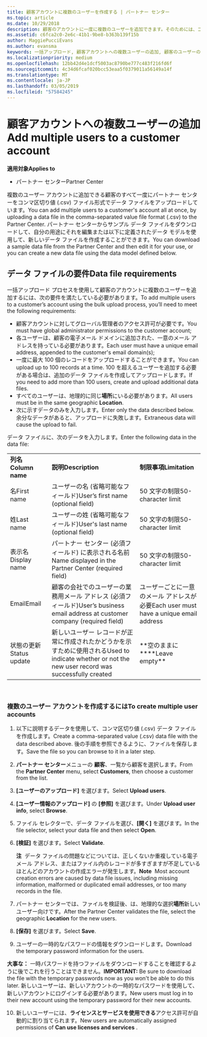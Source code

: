```yaml
---
title: 顧客アカウントに複数のユーザーを作成する | パートナー センター
ms.topic: article
ms.date: 10/29/2018
description: 顧客のアカウントに一度に複数のユーザーを追加できます。そのためには、コンマ区切り値ファイル形式 (.csv) のデータ ファイルをパートナー センターにアップロードします。
ms.assetid: c6fca2c0-2e6c-41b1-9be8-b363b139f15b
author: MaggiePucciEvans
ms.author: evansma
keywords: 一括アップロード, 顧客アカウントへの複数ユーザーの追加, 顧客のユーザーの追加, 顧客のユーザーの一括アップロード, 顧客アカウント, 顧客のユーザー, ユーザー
ms.localizationpriority: medium
ms.openlocfilehash: 12bb42d4e1dcf5003ac8790be777c483f216fd6f
ms.sourcegitcommit: 4c34d6fcaf020bcc53eaa5f0379011a56149a14f
ms.translationtype: MT
ms.contentlocale: ja-JP
ms.lasthandoff: 03/05/2019
ms.locfileid: "57584245"
---
```

# <a name="add-multiple-users-to-a-customer-account"></a><span data-ttu-id="b0796-104">顧客アカウントへの複数ユーザーの追加</span><span class="sxs-lookup"><span data-stu-id="b0796-104">Add multiple users to a customer account</span></span>

<span data-ttu-id="b0796-105">**適用対象**</span><span class="sxs-lookup"><span data-stu-id="b0796-105">**Applies to**</span></span>

-  <span data-ttu-id="b0796-106">パートナー センター</span><span class="sxs-lookup"><span data-stu-id="b0796-106">Partner Center</span></span>

<span data-ttu-id="b0796-107">複数のユーザー アカウントに追加できる顧客のすべて一度にパートナー センターをコンマ区切り値 (.csv) ファイル形式でデータ ファイルをアップロードしています。</span><span class="sxs-lookup"><span data-stu-id="b0796-107">You can add multiple users to a customer's account all at once, by uploading a data file in the comma-separated value file format (.csv) to the Partner Center.</span></span> <span data-ttu-id="b0796-108">パートナー センターからサンプル データ ファイルをダウンロードして、自分の用途にそれを編集または以下に定義されたデータ モデルを使用して、新しいデータ ファイルを作成することができます。</span><span class="sxs-lookup"><span data-stu-id="b0796-108">You can download a sample data file from the Partner Center and then edit it for your use, or you can create a new data file using the data model defined below.</span></span>

## <a href="" id="creatingtheimportcsvfile"></a><span data-ttu-id="b0796-109">データ ファイルの要件</span><span class="sxs-lookup"><span data-stu-id="b0796-109">Data file requirements</span></span>


<span data-ttu-id="b0796-110">一括アップロード プロセスを使用して顧客のアカウントに複数のユーザーを追加するには、次の要件を満たしている必要があります。</span><span class="sxs-lookup"><span data-stu-id="b0796-110">To add multiple users to a customer’s account using the bulk upload process, you’ll need to meet the following requirements:</span></span>

-   <span data-ttu-id="b0796-111">顧客アカウントに対してグローバル管理者のアクセス許可が必要です。</span><span class="sxs-lookup"><span data-stu-id="b0796-111">You must have global administrator permissions to the customer account;</span></span>
-   <span data-ttu-id="b0796-112">各ユーザーは、顧客の電子メール ドメインに追加された、一意のメール アドレスを持っている必要があります。</span><span class="sxs-lookup"><span data-stu-id="b0796-112">Each user must have a unique email address, appended to the customer's email domain(s);</span></span>
-   <span data-ttu-id="b0796-113">一度に最大 100 個のレコードをアップロードすることができます。</span><span class="sxs-lookup"><span data-stu-id="b0796-113">You can upload up to 100 records at a time.</span></span> <span data-ttu-id="b0796-114">100 を超えるユーザーを追加する必要がある場合は、追加のデータ ファイルを作成してアップロードします。</span><span class="sxs-lookup"><span data-stu-id="b0796-114">If you need to add more than 100 users, create and upload additional data files.</span></span>
-   <span data-ttu-id="b0796-115">すべてのユーザーは、地理的に同じ**場所**にいる必要があります。</span><span class="sxs-lookup"><span data-stu-id="b0796-115">All users must be in the same geographic **Location**.</span></span>
-   <span data-ttu-id="b0796-116">次に示すデータのみを入力します。</span><span class="sxs-lookup"><span data-stu-id="b0796-116">Enter only the data described below.</span></span> <span data-ttu-id="b0796-117">余分なデータがあると、アップロードに失敗します。</span><span class="sxs-lookup"><span data-stu-id="b0796-117">Extraneous data will cause the upload to fail.</span></span>

<span data-ttu-id="b0796-118">データ ファイルに、次のデータを入力します。</span><span class="sxs-lookup"><span data-stu-id="b0796-118">Enter the following data in the data file:</span></span>

|                 |                                                                              |                                            |
|-----------------|------------------------------------------------------------------------------|--------------------------------------------|
| <span data-ttu-id="b0796-119">**列名**</span><span class="sxs-lookup"><span data-stu-id="b0796-119">**Column name**</span></span> | <span data-ttu-id="b0796-120">**説明**</span><span class="sxs-lookup"><span data-stu-id="b0796-120">**Description**</span></span>                                                              | <span data-ttu-id="b0796-121">**制限事項**</span><span class="sxs-lookup"><span data-stu-id="b0796-121">**Limitation**</span></span>                             |
| <span data-ttu-id="b0796-122">名</span><span class="sxs-lookup"><span data-stu-id="b0796-122">First name</span></span>      | <span data-ttu-id="b0796-123">ユーザーの名 (省略可能なフィールド)</span><span class="sxs-lookup"><span data-stu-id="b0796-123">User’s first name (optional field)</span></span>                                           | <span data-ttu-id="b0796-124">50 文字の制限</span><span class="sxs-lookup"><span data-stu-id="b0796-124">50-character limit</span></span>                         |
| <span data-ttu-id="b0796-125">姓</span><span class="sxs-lookup"><span data-stu-id="b0796-125">Last name</span></span>       | <span data-ttu-id="b0796-126">ユーザーの姓 (省略可能なフィールド)</span><span class="sxs-lookup"><span data-stu-id="b0796-126">User's last name (optional field)</span></span>                                            | <span data-ttu-id="b0796-127">50 文字の制限</span><span class="sxs-lookup"><span data-stu-id="b0796-127">50-character limit</span></span>                         |
| <span data-ttu-id="b0796-128">表示名</span><span class="sxs-lookup"><span data-stu-id="b0796-128">Display name</span></span>    | <span data-ttu-id="b0796-129">パートナー センター (必須フィールド) に表示される名前</span><span class="sxs-lookup"><span data-stu-id="b0796-129">Name displayed in the Partner Center (required field)</span></span>                            | <span data-ttu-id="b0796-130">50 文字の制限</span><span class="sxs-lookup"><span data-stu-id="b0796-130">50-character limit</span></span>                         |
| <span data-ttu-id="b0796-131">Email</span><span class="sxs-lookup"><span data-stu-id="b0796-131">Email</span></span>           | <span data-ttu-id="b0796-132">顧客の会社でのユーザーの業務用メール アドレス (必須フィールド)</span><span class="sxs-lookup"><span data-stu-id="b0796-132">User’s business email address at customer company (required field)</span></span>           | <span data-ttu-id="b0796-133">ユーザーごとに一意のメール アドレスが必要</span><span class="sxs-lookup"><span data-stu-id="b0796-133">Each user must have a unique email address</span></span> |
| <span data-ttu-id="b0796-134">状態の更新</span><span class="sxs-lookup"><span data-stu-id="b0796-134">Status update</span></span>   | <span data-ttu-id="b0796-135">新しいユーザー レコードが正常に作成されたかどうかを示すために使用される</span><span class="sxs-lookup"><span data-stu-id="b0796-135">Used to indicate whether or not the new user record was successfully created</span></span> | <span data-ttu-id="b0796-136">\*\*空のままに\*\*</span><span class="sxs-lookup"><span data-stu-id="b0796-136">\*\*Leave empty\*\*</span></span>                        |

 

### <a href="" id="createmultipleuseraccounts"></a><span data-ttu-id="b0796-137">複数のユーザー アカウントを作成するには</span><span class="sxs-lookup"><span data-stu-id="b0796-137">To create multiple user accounts</span></span>

<a href="" id="creatingtheaccounts"></a>
1.  <span data-ttu-id="b0796-138">以下に説明するデータを使用して、コンマ区切り値 (.csv) データ ファイルを作成します。</span><span class="sxs-lookup"><span data-stu-id="b0796-138">Create a comma-separated value (.csv) data file with the data described above.</span></span> <span data-ttu-id="b0796-139">後の手順を参照できるように、ファイルを保存します。</span><span class="sxs-lookup"><span data-stu-id="b0796-139">Save the file so you can browse to it in a later step.</span></span>
2.  <span data-ttu-id="b0796-140">**パートナー センター**メニューの **顧客**、一覧から顧客を選択します。</span><span class="sxs-lookup"><span data-stu-id="b0796-140">From the **Partner Center** menu, select **Customers**, then choose a customer from the list.</span></span>
3.  <span data-ttu-id="b0796-141">**[ユーザーのアップロード]** を選びます。</span><span class="sxs-lookup"><span data-stu-id="b0796-141">Select **Upload users**.</span></span>
4.  <span data-ttu-id="b0796-142">**[ユーザー情報のアップロード]** の **[参照]** を選びます。</span><span class="sxs-lookup"><span data-stu-id="b0796-142">Under **Upload user info**, select **Browse**.</span></span>
5.  <span data-ttu-id="b0796-143">ファイル セレクターで、データ ファイルを選び、**[開く]** を選びます。</span><span class="sxs-lookup"><span data-stu-id="b0796-143">In the file selector, select your data file and then select **Open**.</span></span>
6.  <span data-ttu-id="b0796-144">**[検証]** を選びます。</span><span class="sxs-lookup"><span data-stu-id="b0796-144">Select **Validate**.</span></span>

    <span data-ttu-id="b0796-145">**注**  データ ファイルの問題などについては、正しくないか重複している電子メール アドレス、またはファイル内のレコードが多すぎますが不足しているほとんどのアカウントの作成エラーが発生します。</span><span class="sxs-lookup"><span data-stu-id="b0796-145">**Note**  Most account creation errors are caused by data file issues, including missing information, malformed or duplicated email addresses, or too many records in the file.</span></span>

7.  <span data-ttu-id="b0796-146">パートナー センターでは、ファイルを検証後、は、地理的な選択**場所**新しいユーザー向けです。</span><span class="sxs-lookup"><span data-stu-id="b0796-146">After the Partner Center validates the file, select the geographic **Location** for the new users.</span></span>
8.  <span data-ttu-id="b0796-147">**[保存]** を選びます。</span><span class="sxs-lookup"><span data-stu-id="b0796-147">Select **Save**.</span></span>
9.  <span data-ttu-id="b0796-148">ユーザーの一時的なパスワードの情報をダウンロードします。</span><span class="sxs-lookup"><span data-stu-id="b0796-148">Download the temporary password information for the users.</span></span>

<span data-ttu-id="b0796-149">**大事な：** 一時パスワードを持つファイルをダウンロードすることを確認するように後でこれを行うことはできません。</span><span class="sxs-lookup"><span data-stu-id="b0796-149">**IMPORTANT:** Be sure to download the file with the temporary passwords now as you won't be able to do this later.</span></span> <span data-ttu-id="b0796-150">新しいユーザーは、新しいアカウントの一時的なパスワードを使用して、新しいアカウントにログインする必要があります。</span><span class="sxs-lookup"><span data-stu-id="b0796-150">New users must log in to their new account using the temporary password for their new accounts.</span></span>

10. <span data-ttu-id="b0796-151">新しいユーザーには、**ライセンスとサービスを使用できる**アクセス許可が自動的に割り当てられます。</span><span class="sxs-lookup"><span data-stu-id="b0796-151">New users are automatically assigned permissions of **Can use licenses and services** .</span></span> 

 

 



